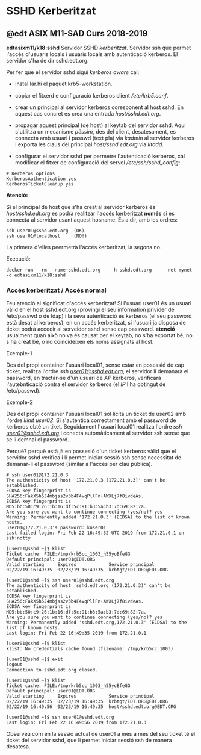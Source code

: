 # SSHD Kerberitzat
## @edt ASIX M11-SAD Curs 2018-2019

**edtasixm11/k18:sshd** Servidor SSHD *kerberitzat*. Servidor ssh que permet
  l'accés d'usuaris locals i usuaris locals amb autenticació kerberos. El
  servidor s'ha de dir sshd.edt.org.

Per fer que el servidor sshd sigui *kerberos aware* cal:

 * instal·lar.hi el paquet krb5-workstation.

 * copiar el fitxerd e configuració kerberos client */etc/krb5.conf*.

 * crear un principal al servidor kerberos coresponent al host sshd. En aquest cas concret es crea
  una entrada *host/sshd.edt.org*.

 * propagar aquest principal (de host)  al keytab del servidor sshd. Aquí s'utilitza un mecanisme 
  *pèssim*, des del client, desatesament, es connecta amb usuari i passwd (text pla) via *kadmin* al
  servidor kerberos i exporta les claus del principal *host/sshd.edt.org* via *ktadd*.

 * configurar el servidor sshd per permetre l'autenticació kerberos, cal modificar el fitxer de 
 configuració del servei */etc/ssh/sshd_config*:

```
# Kerberos options
KerberosAuthentication yes
KerberosTicketCleanup yes
```

**Atenció:**

Si el principal de host que s'ha creat al servidor kerberos és *host/sshd.edt.org* es podrà realitzar
l'accés kerberitzat **només** si es connecta al servidor usant aquest hosname. És a dir, amb les ordres:
```
ssh user01@sshd.edt.org  (OK)
ssh user01@localhost     (NO!)
```
La primera d'elles peermetrà l'accés kerberitzat, la segona no.


Execució:
```
docker run --rm --name sshd.edt.org    -h sshd.edt.org    --net mynet -d edtasixm11/k18:sshd
```

### Accés kerberitzat / Accés normal

Feu atenció al significat d'accés kerberitzat! Si l'usuari user01 és un usuari vàlid en el host sshd.edt.org
(provingi el seu information privider de /etc/passwd o de ldap) i la seva autenticació és kerberos (el seu 
password està desat al kerberos), en un accés kerberitzat, si l'usuari ja disposa de ticket podrà accedir
al serveidor sshd sense cap password. **atenció** usualment quan això no va és causat per el keytab, no s'ha exportat
bé, no s'ha creat bé, o no coincideixen els noms assignats al host.

Exemple-1

Des del propi container l'usuari local01, sense estar en posessió de cap ticket, realitza l'ordre *ssh user01@sshd.edt.org*,
el servidor li demanarà el password, en tractar-se d'un usuari de *AP* kerberos, verificarà l'autebnticació contra el
servidor kerberos (el *IP* l'ha obtingut de /etc/passwd).

Exemple-2

Des del propi container l'usuari local01 sol·licita un ticket de user02 amb l'ordre *kinit user02*. Si s'autentica 
correctament amb el password de kerberos obté un tiket. Seguidament l'usuari local01 realitza l'ordre *ssh user01@sshd.edt.org*
i conecta automàticament al servidor ssh sense que se li demnai el password.

Perquè? perquè està jà en possesió d'un ticket kerberos vàlid que el servidor sshd verifica i li permet iniciar sessió
ssh sense necessitat de demanar-li el password (similar a l'accés per clau pública).


```
# ssh user01@172.21.0.3
The authenticity of host '172.21.0.3 (172.21.0.3)' can't be established.
ECDSA key fingerprint is SHA256:FakX5h5J4mbjss2v3b4F4vqPllFn+AWXLj7f8ivdeAs.
ECDSA key fingerprint is MD5:bb:50:c9:26:1b:16:df:5c:91:b3:5a:b3:7d:69:82:7a.
Are you sure you want to continue connecting (yes/no)? yes
Warning: Permanently added '172.21.0.3' (ECDSA) to the list of known hosts.
user01@172.21.0.3's password: kuser01
Last failed login: Fri Feb 22 16:49:32 UTC 2019 from 172.21.0.1 on ssh:notty

[user01@sshd ~]$ klist
Ticket cache: FILE:/tmp/krb5cc_1003_h55yoBfeGG
Default principal: user01@EDT.ORG
Valid starting     Expires            Service principal
02/22/19 16:49:35  02/23/19 16:49:35  krbtgt/EDT.ORG@EDT.ORG

[user01@sshd ~]$ ssh user01@sshd.edt.org
The authenticity of host 'sshd.edt.org (172.21.0.3)' can't be established.
ECDSA key fingerprint is SHA256:FakX5h5J4mbjss2v3b4F4vqPllFn+AWXLj7f8ivdeAs.
ECDSA key fingerprint is MD5:bb:50:c9:26:1b:16:df:5c:91:b3:5a:b3:7d:69:82:7a.
Are you sure you want to continue connecting (yes/no)? yes
Warning: Permanently added 'sshd.edt.org,172.21.0.3' (ECDSA) to the list of known hosts.
Last login: Fri Feb 22 16:49:35 2019 from 172.21.0.1

[user01@sshd ~]$ klist
klist: No credentials cache found (filename: /tmp/krb5cc_1003)

[user01@sshd ~]$ exit
logout
Connection to sshd.edt.org closed.

[user01@sshd ~]$ klist 
Ticket cache: FILE:/tmp/krb5cc_1003_h55yoBfeGG
Default principal: user01@EDT.ORG
Valid starting     Expires            Service principal
02/22/19 16:49:35  02/23/19 16:49:35  krbtgt/EDT.ORG@EDT.ORG
02/22/19 16:49:56  02/23/19 16:49:35  host/sshd.edt.org@EDT.ORG

[user01@sshd ~]$ ssh user01@sshd.edt.org
Last login: Fri Feb 22 16:49:56 2019 from 172.21.0.3
```

Observeu com en la sessió actual de user01 a més a més del seu ticket té el ticket 
del servidor sshd, que li permet iniciar sessió ssh de manera desatesa.
